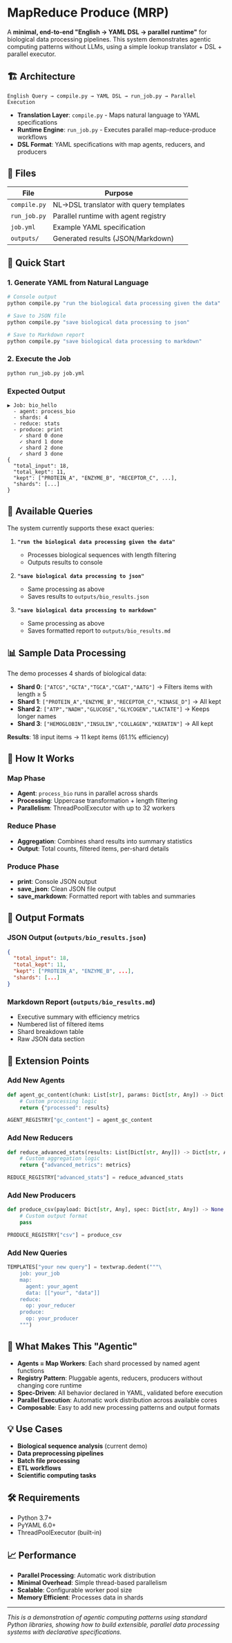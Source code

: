 # MapReduce Produce (MRP)

A **minimal, end-to-end "English → YAML DSL → parallel runtime"** for biological data processing pipelines. This system demonstrates agentic computing patterns without LLMs, using a simple lookup translator + DSL + parallel executor.

## 🏗️ Architecture

```
English Query → compile.py → YAML DSL → run_job.py → Parallel Execution
```

- **Translation Layer**: `compile.py` - Maps natural language to YAML specifications
- **Runtime Engine**: `run_job.py` - Executes parallel map-reduce-produce workflows  
- **DSL Format**: YAML specifications with map agents, reducers, and producers

## 📁 Files

| File | Purpose |
|------|---------|
| `compile.py` | NL→DSL translator with query templates |
| `run_job.py` | Parallel runtime with agent registry |
| `job.yml` | Example YAML specification |
| `outputs/` | Generated results (JSON/Markdown) |

## 🚀 Quick Start

### 1. Generate YAML from Natural Language

```bash
# Console output
python compile.py "run the biological data processing given the data"

# Save to JSON file
python compile.py "save biological data processing to json"

# Save to Markdown report
python compile.py "save biological data processing to markdown"
```

### 2. Execute the Job

```bash
python run_job.py job.yml
```

### Expected Output

```
▶ Job: bio_hello
  - agent: process_bio
  - shards: 4
  - reduce: stats
  - produce: print
    ✓ shard 0 done
    ✓ shard 1 done
    ✓ shard 2 done
    ✓ shard 3 done
{
  "total_input": 18,
  "total_kept": 11,
  "kept": ["PROTEIN_A", "ENZYME_B", "RECEPTOR_C", ...],
  "shards": [...]
}
```

## 🎯 Available Queries

The system currently supports these exact queries:

1. **`"run the biological data processing given the data"`**
   - Processes biological sequences with length filtering
   - Outputs results to console

2. **`"save biological data processing to json"`**
   - Same processing as above
   - Saves results to `outputs/bio_results.json`

3. **`"save biological data processing to markdown"`**
   - Same processing as above  
   - Saves formatted report to `outputs/bio_results.md`

## 📊 Sample Data Processing

The demo processes 4 shards of biological data:

- **Shard 0**: `["ATCG","GCTA","TGCA","CGAT","AATG"]` → Filters items with length ≥ 5
- **Shard 1**: `["PROTEIN_A","ENZYME_B","RECEPTOR_C","KINASE_D"]` → All kept
- **Shard 2**: `["ATP","NADH","GLUCOSE","GLYCOGEN","LACTATE"]` → Keeps longer names
- **Shard 3**: `["HEMOGLOBIN","INSULIN","COLLAGEN","KERATIN"]` → All kept

**Results**: 18 input items → 11 kept items (61.1% efficiency)

## 🔧 How It Works

### Map Phase

- **Agent**: `process_bio` runs in parallel across shards
- **Processing**: Uppercase transformation + length filtering
- **Parallelism**: ThreadPoolExecutor with up to 32 workers

### Reduce Phase  

- **Aggregation**: Combines shard results into summary statistics
- **Output**: Total counts, filtered items, per-shard details

### Produce Phase

- **print**: Console JSON output
- **save_json**: Clean JSON file output
- **save_markdown**: Formatted report with tables and summaries

## 🎨 Output Formats

### JSON Output (`outputs/bio_results.json`)

```json
{
  "total_input": 18,
  "total_kept": 11,
  "kept": ["PROTEIN_A", "ENZYME_B", ...],
  "shards": [...]
}
```

### Markdown Report (`outputs/bio_results.md`)

- Executive summary with efficiency metrics
- Numbered list of filtered items  
- Shard breakdown table
- Raw JSON data section

## 🔌 Extension Points

### Add New Agents

```python
def agent_gc_content(chunk: List[str], params: Dict[str, Any]) -> Dict[str, Any]:
    # Custom processing logic
    return {"processed": results}

AGENT_REGISTRY["gc_content"] = agent_gc_content
```

### Add New Reducers

```python
def reduce_advanced_stats(results: List[Dict[str, Any]]) -> Dict[str, Any]:
    # Custom aggregation logic
    return {"advanced_metrics": metrics}

REDUCE_REGISTRY["advanced_stats"] = reduce_advanced_stats
```

### Add New Producers

```python
def produce_csv(payload: Dict[str, Any], spec: Dict[str, Any]) -> None:
    # Custom output format
    pass

PRODUCE_REGISTRY["csv"] = produce_csv
```

### Add New Queries

```python
TEMPLATES["your new query"] = textwrap.dedent("""\
    job: your_job
    map:
      agent: your_agent
      data: [["your", "data"]]
    reduce:
      op: your_reducer
    produce:
      op: your_producer
    """)
```

## 🧬 What Makes This "Agentic"

- **Agents = Map Workers**: Each shard processed by named agent functions
- **Registry Pattern**: Pluggable agents, reducers, producers without changing core runtime
- **Spec-Driven**: All behavior declared in YAML, validated before execution
- **Parallel Execution**: Automatic work distribution across available cores
- **Composable**: Easy to add new processing patterns and output formats

## 💡 Use Cases

- **Biological sequence analysis** (current demo)
- **Data preprocessing pipelines**
- **Batch file processing**
- **ETL workflows**
- **Scientific computing tasks**

## 🛠️ Requirements

- Python 3.7+
- PyYAML 6.0+
- ThreadPoolExecutor (built-in)

## 📈 Performance

- **Parallel Processing**: Automatic work distribution
- **Minimal Overhead**: Simple thread-based parallelism
- **Scalable**: Configurable worker pool size
- **Memory Efficient**: Processes data in shards

---

*This is a demonstration of agentic computing patterns using standard Python libraries, showing how to build extensible, parallel data processing systems with declarative specifications.*
